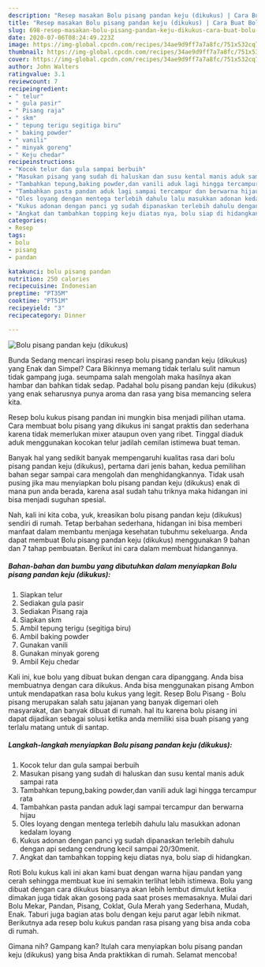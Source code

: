 ```yaml
---
description: "Resep masakan Bolu pisang pandan keju (dikukus) | Cara Buat Bolu pisang pandan keju (dikukus) Yang Menggugah Selera"
title: "Resep masakan Bolu pisang pandan keju (dikukus) | Cara Buat Bolu pisang pandan keju (dikukus) Yang Menggugah Selera"
slug: 698-resep-masakan-bolu-pisang-pandan-keju-dikukus-cara-buat-bolu-pisang-pandan-keju-dikukus-yang-menggugah-selera
date: 2020-07-06T08:24:49.223Z
image: https://img-global.cpcdn.com/recipes/34ae9d9ff7a7a8fc/751x532cq70/bolu-pisang-pandan-keju-dikukus-foto-resep-utama.jpg
thumbnail: https://img-global.cpcdn.com/recipes/34ae9d9ff7a7a8fc/751x532cq70/bolu-pisang-pandan-keju-dikukus-foto-resep-utama.jpg
cover: https://img-global.cpcdn.com/recipes/34ae9d9ff7a7a8fc/751x532cq70/bolu-pisang-pandan-keju-dikukus-foto-resep-utama.jpg
author: John Walters
ratingvalue: 3.1
reviewcount: 7
recipeingredient:
- " telur"
- " gula pasir"
- " Pisang raja"
- " skm"
- " tepung terigu segitiga biru"
- " baking powder"
- " vanili"
- " minyak goreng"
- " Keju chedar"
recipeinstructions:
- "Kocok telur dan gula sampai berbuih"
- "Masukan pisang yang sudah di haluskan dan susu kental manis aduk sampai rata"
- "Tambahkan tepung,baking powder,dan vanili aduk lagi hingga tercampur rata"
- "Tambahkan pasta pandan aduk lagi sampai tercampur dan berwarna hijau"
- "Oles loyang dengan mentega terlebih dahulu lalu masukkan adonan kedalam loyang"
- "Kukus adonan dengan panci yg sudah dipanaskan terlebih dahulu dengan api sedang cendrung kecil sampai 20/30menit."
- "Angkat dan tambahkan topping keju diatas nya, bolu siap di hidangkan."
categories:
- Resep
tags:
- bolu
- pisang
- pandan

katakunci: bolu pisang pandan 
nutrition: 250 calories
recipecuisine: Indonesian
preptime: "PT35M"
cooktime: "PT51M"
recipeyield: "3"
recipecategory: Dinner

---
```



![Bolu pisang pandan keju (dikukus)](https://img-global.cpcdn.com/recipes/34ae9d9ff7a7a8fc/751x532cq70/bolu-pisang-pandan-keju-dikukus-foto-resep-utama.jpg)

Bunda Sedang mencari inspirasi resep bolu pisang pandan keju (dikukus) yang Enak dan Simpel? Cara Bikinnya memang tidak terlalu sulit namun tidak gampang juga. seumpama salah mengolah maka hasilnya akan hambar dan bahkan tidak sedap. Padahal bolu pisang pandan keju (dikukus) yang enak seharusnya punya aroma dan rasa yang bisa memancing selera kita.

Resep bolu kukus pisang pandan ini mungkin bisa menjadi pilihan utama. Cara membuat bolu pisang yang dikukus ini sangat praktis dan sederhana karena tidak memerlukan mixer ataupun oven yang ribet. Tinggal diaduk aduk menggunakan kocokan telur jadilah cemilan istimewa buat teman.

Banyak hal yang sedikit banyak mempengaruhi kualitas rasa dari bolu pisang pandan keju (dikukus), pertama dari jenis bahan, kedua pemilihan bahan segar sampai cara mengolah dan menghidangkannya. Tidak usah pusing jika mau menyiapkan bolu pisang pandan keju (dikukus) enak di mana pun anda berada, karena asal sudah tahu triknya maka hidangan ini bisa menjadi suguhan spesial.


Nah, kali ini kita coba, yuk, kreasikan bolu pisang pandan keju (dikukus) sendiri di rumah. Tetap berbahan sederhana, hidangan ini bisa memberi manfaat dalam membantu menjaga kesehatan tubuhmu sekeluarga. Anda dapat membuat Bolu pisang pandan keju (dikukus) menggunakan 9 bahan dan 7 tahap pembuatan. Berikut ini cara dalam membuat hidangannya.

<!--inarticleads1-->

##### Bahan-bahan dan bumbu yang dibutuhkan dalam menyiapkan Bolu pisang pandan keju (dikukus):

1. Siapkan  telur
1. Sediakan  gula pasir
1. Sediakan  Pisang raja
1. Siapkan  skm
1. Ambil  tepung terigu (segitiga biru)
1. Ambil  baking powder
1. Gunakan  vanili
1. Gunakan  minyak goreng
1. Ambil  Keju chedar


Kali ini, kue bolu yang dibuat bukan dengan cara dipanggang. Anda bisa membuatnya dengan cara dikukus. Anda bisa menggunakan pisang Ambon untuk mendapatkan rasa bolu kukus yang legit. Resep Bolu Pisang - Bolu pisang merupakan salah satu jajanan yang banyak digemari oleh masyarakat, dan banyak dibuat di rumah. hal itu karena bolu pisang ini dapat dijadikan sebagai solusi ketika anda memiliki sisa buah pisang yang terlalu matang untuk di santap. 

<!--inarticleads2-->

##### Langkah-langkah menyiapkan Bolu pisang pandan keju (dikukus):

1. Kocok telur dan gula sampai berbuih
1. Masukan pisang yang sudah di haluskan dan susu kental manis aduk sampai rata
1. Tambahkan tepung,baking powder,dan vanili aduk lagi hingga tercampur rata
1. Tambahkan pasta pandan aduk lagi sampai tercampur dan berwarna hijau
1. Oles loyang dengan mentega terlebih dahulu lalu masukkan adonan kedalam loyang
1. Kukus adonan dengan panci yg sudah dipanaskan terlebih dahulu dengan api sedang cendrung kecil sampai 20/30menit.
1. Angkat dan tambahkan topping keju diatas nya, bolu siap di hidangkan.


Roti Bolu kukus kali ini akan kami buat dengan warna hijau pandan yang cerah sehingga membuat kue ini semakin terlihat lebih istimewa. Bolu yang dibuat dengan cara dikukus biasanya akan lebih lembut dimulut ketika dimakan juga tidak akan gosong pada saat proses memasaknya. Mulai dari Bolu Mekar, Pandan, Pisang, Coklat, Gula Merah yang Sederhana, Mudah, Enak. Taburi juga bagian atas bolu dengan keju parut agar lebih nikmat. Berikutnya ada resep bolu kukus pandan rasa pisang yang bisa anda coba di rumah. 

Gimana nih? Gampang kan? Itulah cara menyiapkan bolu pisang pandan keju (dikukus) yang bisa Anda praktikkan di rumah. Selamat mencoba!

